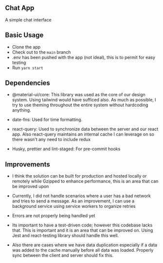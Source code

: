## Chat App

A simple chat interface

## Basic Usage

- Clone the app
- Check out to the `main` branch
- .env has been pushed with the app (not ideal), this is to permit for easy testing
- Run `yarn start`

## Dependencies

- @material-ui/core: This library was used as the core of our design system. Using tailwind would have sufficed also. As much as possible, I try to use theming throughout the entire system without hardcoding anything.

- date-fns: Used for time formatting.

- react-query: Used to synchronize data between the server and our react app. Also react-query maintains an internal cache I can leverage on so there wasn't any need to include redux

- Husky, prettier and lint-staged: For pre-commit hooks

## Improvements

- I think the solution can be built for production and hosted locally or remotely while Gzipped to enhance performance, this is an area that can be improved upon

- Currently, I did not handle scenarios where a user has a bad network and tries to send a message. As an improvement, I can use a background service using service workers to organize retries

- Errors are not properly being handled yet

- Its important to have a test-driven code; however this codebase lacks that. This is important and it is an area that can be improved on. Using Jest and react-testing library should handle this well.

- Also there are cases where we have data duplication especially if a data was added to the cache manually before all data was loaded. Properly sync between the client and server should fix this.
